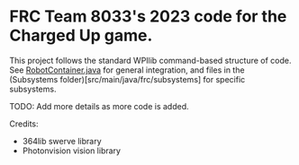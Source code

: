 # FRC Team 8033's 2023 code for the Charged Up game.
This project follows the standard WPIlib command-based structure of code. See [RobotContainer.java](src/main/java/frc/robot/RobotContainer.java) for general integration, and files in the (Subsystems folder)[src/main/java/frc/subsystems] for specific subsystems.

TODO: Add more details as more code is added.

Credits:
 - 364lib swerve library
 - Photonvision vision library
